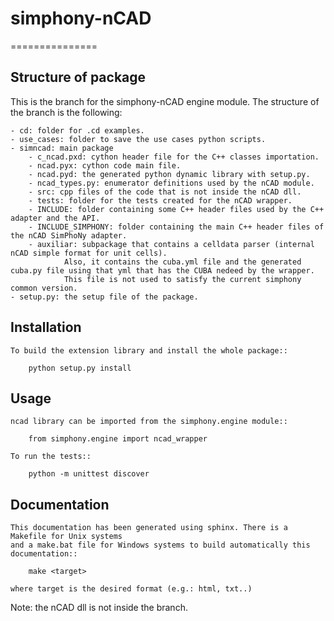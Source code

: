 # simphony-nCAD
===============

Structure of package
--------------------

This is the branch for the simphony-nCAD engine module.
The structure of the branch is the following:

    - cd: folder for .cd examples.
    - use_cases: folder to save the use cases python scripts.
    - simncad: main package
        - c_ncad.pxd: cython header file for the C++ classes importation.
        - ncad.pyx: cython code main file.
        - ncad.pyd: the generated python dynamic library with setup.py.
        - ncad_types.py: enumerator definitions used by the nCAD module.
        - src: cpp files of the code that is not inside the nCAD dll.
        - tests: folder for the tests created for the nCAD wrapper.
        - INCLUDE: folder containing some C++ header files used by the C++ adapter and the API.
        - INCLUDE_SIMPHONY: folder containing the main C++ header files of the nCAD SimPhoNy adapter.
        - auxiliar: subpackage that contains a celldata parser (internal nCAD simple format for unit cells).
                Also, it contains the cuba.yml file and the generated cuba.py file using that yml that has the CUBA nedeed by the wrapper.
                This file is not used to satisfy the current simphony common version.
    - setup.py: the setup file of the package.

Installation
------------

    To build the extension library and install the whole package::
    
        python setup.py install
    
    
Usage
-----

    ncad library can be imported from the simphony.engine module::
    
        from simphony.engine import ncad_wrapper
    
    To run the tests::
    
        python -m unittest discover
    
Documentation
-------------

    This documentation has been generated using sphinx. There is a Makefile for Unix systems
    and a make.bat file for Windows systems to build automatically this documentation::
    
        make <target>
        
    where target is the desired format (e.g.: html, txt..)

    
    
Note: the nCAD dll is not inside the branch.